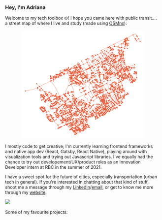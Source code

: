 ### Hey, I'm Adriana
Welcome to my tech toolbox ⚙️! I hope you came here with public transit.... a street map of where I live and study (made using [OSMnx](https://linkinghub.elsevier.com/retrieve/pii/S0198971516303970)):

<p align="center"><img align="centre" width="400" src="waterloo2.png"></img></p>

I mostly code to get creative; I'm currently learning frontend frameworks and native app dev (React, Gatsby, React Native), playing around with visualization tools and trying out Javascript libraries. I've equally had the chance to try out developement/UX/product roles as an Innovation Developer intern at RBC in the summer of 2021.

I have a sweet spot for the future of cities, especially transportation (urban tech in general). If you're interested in chatting about that kind of stuff, shoot me a message through my [LinkedIn](https://www.linkedin.com/in/adriana-ceric/)/[email](adriana.ceric@gmail.com), or get to know me more through my [website](https://adrianaceric.github.io/).
<br>

![](https://komarev.com/ghpvc/?username=AdrianaCeric&color=blueviolet)

Some of my favourite projects:
